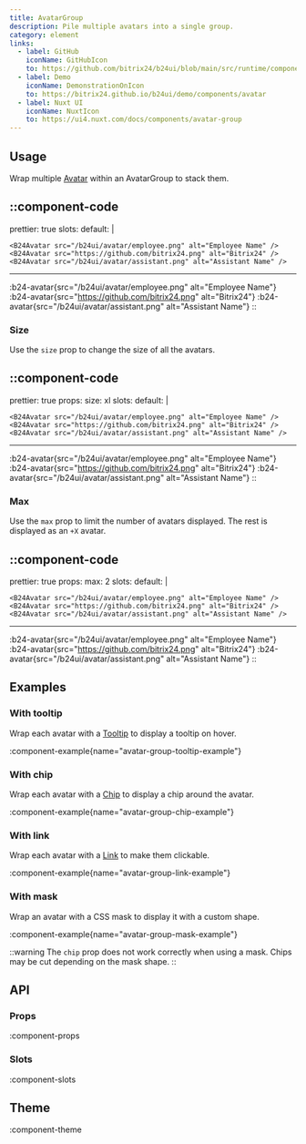 ```yaml
---
title: AvatarGroup
description: Pile multiple avatars into a single group.
category: element
links:
  - label: GitHub
    iconName: GitHubIcon
    to: https://github.com/bitrix24/b24ui/blob/main/src/runtime/components/AvatarGroup.vue
  - label: Demo
    iconName: DemonstrationOnIcon
    to: https://bitrix24.github.io/b24ui/demo/components/avatar
  - label: Nuxt UI
    iconName: NuxtIcon
    to: https://ui4.nuxt.com/docs/components/avatar-group
---
```


## Usage

Wrap multiple [Avatar](/docs/components/avatar/) within an AvatarGroup to stack them.

::component-code
---
prettier: true
slots:
  default: |
  
    <B24Avatar src="/b24ui/avatar/employee.png" alt="Employee Name" />
    <B24Avatar src="https://github.com/bitrix24.png" alt="Bitrix24" />
    <B24Avatar src="/b24ui/avatar/assistant.png" alt="Assistant Name" />
---
:b24-avatar{src="/b24ui/avatar/employee.png" alt="Employee Name"}
:b24-avatar{src="https://github.com/bitrix24.png" alt="Bitrix24"}
:b24-avatar{src="/b24ui/avatar/assistant.png" alt="Assistant Name"}
::

### Size

Use the `size` prop to change the size of all the avatars.

::component-code
---
prettier: true
props:
  size: xl
slots:
  default: |

    <B24Avatar src="/b24ui/avatar/employee.png" alt="Employee Name" />
    <B24Avatar src="https://github.com/bitrix24.png" alt="Bitrix24" />
    <B24Avatar src="/b24ui/avatar/assistant.png" alt="Assistant Name" />
---
:b24-avatar{src="/b24ui/avatar/employee.png" alt="Employee Name"}
:b24-avatar{src="https://github.com/bitrix24.png" alt="Bitrix24"}
:b24-avatar{src="/b24ui/avatar/assistant.png" alt="Assistant Name"}
::

### Max

Use the `max` prop to limit the number of avatars displayed. The rest is displayed as an `+X` avatar.

::component-code
---
prettier: true
props:
  max: 2
slots:
  default: |

    <B24Avatar src="/b24ui/avatar/employee.png" alt="Employee Name" />
    <B24Avatar src="https://github.com/bitrix24.png" alt="Bitrix24" />
    <B24Avatar src="/b24ui/avatar/assistant.png" alt="Assistant Name" />
---
:b24-avatar{src="/b24ui/avatar/employee.png" alt="Employee Name"}
:b24-avatar{src="https://github.com/bitrix24.png" alt="Bitrix24"}
:b24-avatar{src="/b24ui/avatar/assistant.png" alt="Assistant Name"}
::

## Examples

### With tooltip

Wrap each avatar with a [Tooltip](/docs/components/tooltip/) to display a tooltip on hover.

:component-example{name="avatar-group-tooltip-example"}

### With chip

Wrap each avatar with a [Chip](/docs/components/chip/) to display a chip around the avatar.

:component-example{name="avatar-group-chip-example"}

### With link

Wrap each avatar with a [Link](/docs/components/link/) to make them clickable.

:component-example{name="avatar-group-link-example"}

### With mask

Wrap an avatar with a CSS mask to display it with a custom shape.

:component-example{name="avatar-group-mask-example"}

::warning
The `chip` prop does not work correctly when using a mask. Chips may be cut depending on the mask shape.
::

## API

### Props

:component-props

### Slots

:component-slots

## Theme

:component-theme
